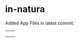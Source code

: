 # in-natura

Added App Files in latest commit.

<table>
        <tr>
          <td>
             <img src="https://user-images.githubusercontent.com/53579386/120930806-7b791580-c70c-11eb-9a85-0702ef56e249.jpeg" alt="">
          </td>
          <td>
            <img src="https://user-images.githubusercontent.com/53579386/120930805-7b791580-c70c-11eb-8418-24558bd6b2b5.jpeg" alt="">
          </td>
        </tr>
  <tr>
          <td>
           <img src="https://user-images.githubusercontent.com/53579386/120930804-7a47e880-c70c-11eb-8414-a18cda49f31e.jpeg" alt="">
          </td>
          <td>
            <img src="https://user-images.githubusercontent.com/53579386/120930808-7c11ac00-c70c-11eb-96a7-914af26f87eb.jpeg" alt="">
          </td>
        </tr>
   <tr>
          <td>
            <img src="https://user-images.githubusercontent.com/53579386/120930810-7caa4280-c70c-11eb-9dfa-a13c3cba6a7b.jpeg" alt="">
          </td>
        </tr>
</table>
